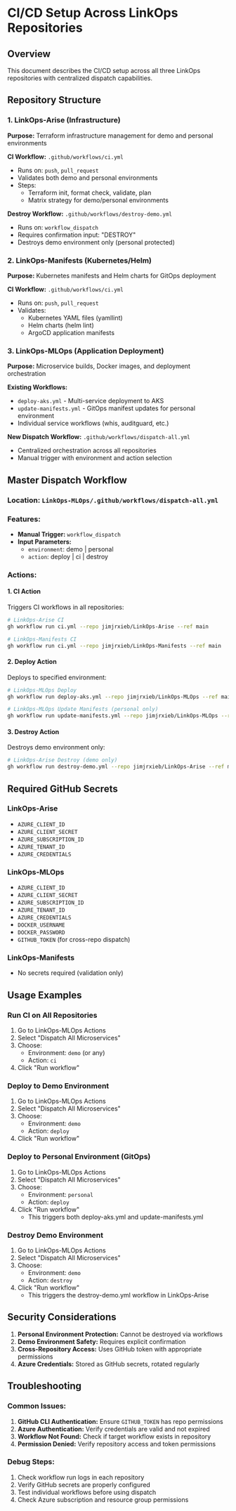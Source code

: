 # CI/CD Setup Across LinkOps Repositories

## Overview

This document describes the CI/CD setup across all three LinkOps repositories with centralized dispatch capabilities.

## Repository Structure

### 1. LinkOps-Arise (Infrastructure)

**Purpose:** Terraform infrastructure management for demo and personal environments

**CI Workflow:** `.github/workflows/ci.yml`

- Runs on: `push`, `pull_request`
- Validates both demo and personal environments
- Steps:
  - Terraform init, format check, validate, plan
  - Matrix strategy for demo/personal environments

**Destroy Workflow:** `.github/workflows/destroy-demo.yml`

- Runs on: `workflow_dispatch`
- Requires confirmation input: "DESTROY"
- Destroys demo environment only (personal protected)

### 2. LinkOps-Manifests (Kubernetes/Helm)

**Purpose:** Kubernetes manifests and Helm charts for GitOps deployment

**CI Workflow:** `.github/workflows/ci.yml`

- Runs on: `push`, `pull_request`
- Validates:
  - Kubernetes YAML files (yamllint)
  - Helm charts (helm lint)
  - ArgoCD application manifests

### 3. LinkOps-MLOps (Application Deployment)

**Purpose:** Microservice builds, Docker images, and deployment orchestration

**Existing Workflows:**

- `deploy-aks.yml` - Multi-service deployment to AKS
- `update-manifests.yml` - GitOps manifest updates for personal environment
- Individual service workflows (whis, auditguard, etc.)

**New Dispatch Workflow:** `.github/workflows/dispatch-all.yml`

- Centralized orchestration across all repositories
- Manual trigger with environment and action selection

## Master Dispatch Workflow

### Location: `LinkOps-MLOps/.github/workflows/dispatch-all.yml`

### Features:

- **Manual Trigger:** `workflow_dispatch`
- **Input Parameters:**
  - `environment`: demo | personal
  - `action`: deploy | ci | destroy

### Actions:

#### 1. CI Action

Triggers CI workflows in all repositories:

```bash
# LinkOps-Arise CI
gh workflow run ci.yml --repo jimjrxieb/LinkOps-Arise --ref main

# LinkOps-Manifests CI
gh workflow run ci.yml --repo jimjrxieb/LinkOps-Manifests --ref main
```

#### 2. Deploy Action

Deploys to specified environment:

```bash
# LinkOps-MLOps Deploy
gh workflow run deploy-aks.yml --repo jimjrxieb/LinkOps-MLOps --ref main --field environment=demo

# LinkOps-MLOps Update Manifests (personal only)
gh workflow run update-manifests.yml --repo jimjrxieb/LinkOps-MLOps --ref main
```

#### 3. Destroy Action

Destroys demo environment only:

```bash
# LinkOps-Arise Destroy (demo only)
gh workflow run destroy-demo.yml --repo jimjrxieb/LinkOps-Arise --ref main --field confirm=DESTROY
```

## Required GitHub Secrets

### LinkOps-Arise

- `AZURE_CLIENT_ID`
- `AZURE_CLIENT_SECRET`
- `AZURE_SUBSCRIPTION_ID`
- `AZURE_TENANT_ID`
- `AZURE_CREDENTIALS`

### LinkOps-MLOps

- `AZURE_CLIENT_ID`
- `AZURE_CLIENT_SECRET`
- `AZURE_SUBSCRIPTION_ID`
- `AZURE_TENANT_ID`
- `AZURE_CREDENTIALS`
- `DOCKER_USERNAME`
- `DOCKER_PASSWORD`
- `GITHUB_TOKEN` (for cross-repo dispatch)

### LinkOps-Manifests

- No secrets required (validation only)

## Usage Examples

### Run CI on All Repositories

1. Go to LinkOps-MLOps Actions
2. Select "Dispatch All Microservices"
3. Choose:
   - Environment: `demo` (or any)
   - Action: `ci`
4. Click "Run workflow"

### Deploy to Demo Environment

1. Go to LinkOps-MLOps Actions
2. Select "Dispatch All Microservices"
3. Choose:
   - Environment: `demo`
   - Action: `deploy`
4. Click "Run workflow"

### Deploy to Personal Environment (GitOps)

1. Go to LinkOps-MLOps Actions
2. Select "Dispatch All Microservices"
3. Choose:
   - Environment: `personal`
   - Action: `deploy`
4. Click "Run workflow"
   - This triggers both deploy-aks.yml and update-manifests.yml

### Destroy Demo Environment

1. Go to LinkOps-MLOps Actions
2. Select "Dispatch All Microservices"
3. Choose:
   - Environment: `demo`
   - Action: `destroy`
4. Click "Run workflow"
   - This triggers the destroy-demo.yml workflow in LinkOps-Arise

## Security Considerations

1. **Personal Environment Protection:** Cannot be destroyed via workflows
2. **Demo Environment Safety:** Requires explicit confirmation
3. **Cross-Repository Access:** Uses GitHub token with appropriate permissions
4. **Azure Credentials:** Stored as GitHub secrets, rotated regularly

## Troubleshooting

### Common Issues:

1. **GitHub CLI Authentication:** Ensure `GITHUB_TOKEN` has repo permissions
2. **Azure Authentication:** Verify credentials are valid and not expired
3. **Workflow Not Found:** Check if target workflow exists in repository
4. **Permission Denied:** Verify repository access and token permissions

### Debug Steps:

1. Check workflow run logs in each repository
2. Verify GitHub secrets are properly configured
3. Test individual workflows before using dispatch
4. Check Azure subscription and resource group permissions
